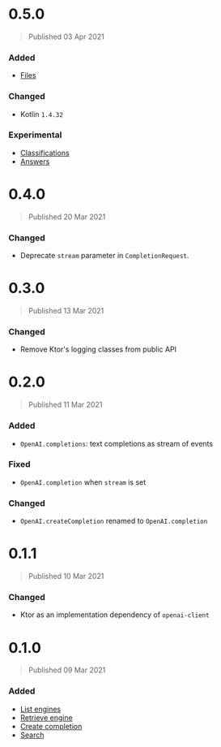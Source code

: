 # 0.5.0
> Published 03 Apr 2021

### Added
* [Files](https://beta.openai.com/docs/api-reference/files)

### Changed
* Kotlin `1.4.32`

### Experimental  
* [Classifications](https://beta.openai.com/docs/api-reference/classifications)
* [Answers](https://beta.openai.com/docs/api-reference/answers)

# 0.4.0
> Published 20 Mar 2021

### Changed
* Deprecate `stream` parameter in `CompletionRequest`.

# 0.3.0
> Published 13 Mar 2021

### Changed
* Remove Ktor's logging classes from public API

# 0.2.0
> Published 11 Mar 2021

### Added
* `OpenAI.completions`: text completions as stream of events

### Fixed
* `OpenAI.completion` when `stream` is set

### Changed
* `OpenAI.createCompletion` renamed to `OpenAI.completion`

# 0.1.1
> Published 10 Mar 2021

### Changed
* Ktor as an implementation dependency of `openai-client`

# 0.1.0
> Published 09 Mar 2021

### Added
* [List engines](https://beta.openai.com/docs/api-reference/list-engines)
* [Retrieve engine](https://beta.openai.com/docs/api-reference/retrieve-engine)
* [Create completion](https://beta.openai.com/docs/api-reference/create-completion)
* [Search](https://beta.openai.com/docs/api-reference/search)
